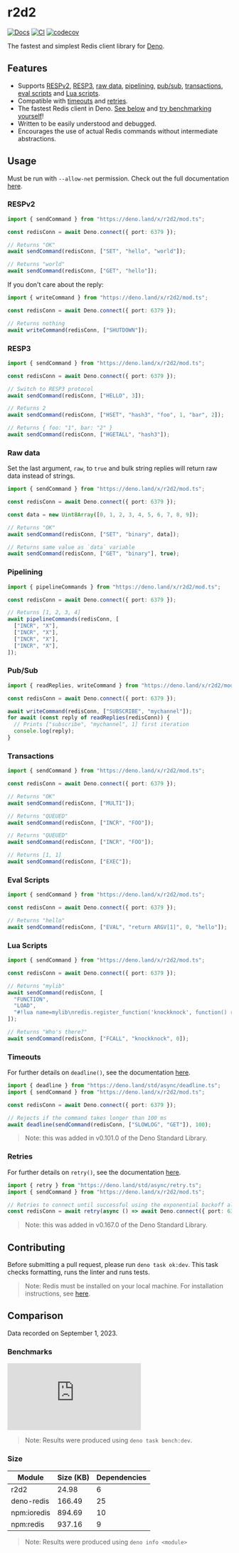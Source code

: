 # r2d2

[![Docs](https://doc.deno.land/badge.svg)](https://doc.deno.land/https://deno.land/x/r2d2/mod.ts)
[![CI](https://github.com/iuioiua/r2d2/actions/workflows/ci.yml/badge.svg)](https://github.com/iuioiua/r2d2/actions/workflows/ci.yml)
[![codecov](https://codecov.io/gh/iuioiua/r2d2/branch/main/graph/badge.svg?token=8IDAVSL014)](https://codecov.io/gh/iuioiua/r2d2)

The fastest and simplest Redis client library for [Deno](https://deno.land/).

## Features

- Supports [RESPv2](#respv2), [RESP3](#resp3), [raw data](#raw-data),
  [pipelining](#pipelining), [pub/sub](#pubsub), [transactions](#transactions),
  [eval scripts](#eval-script) and [Lua scripts](#lua-script).
- Compatible with [timeouts](#timeouts) and [retries](#retries).
- The fastest Redis client in Deno. [See below](#benchmarks) and
  [try benchmarking yourself](#contributing)!
- Written to be easily understood and debugged.
- Encourages the use of actual Redis commands without intermediate abstractions.

## Usage

Must be run with `--allow-net` permission. Check out the full documentation
[here](https://doc.deno.land/https://deno.land/x/r2d2/mod.ts).

### RESPv2

```ts
import { sendCommand } from "https://deno.land/x/r2d2/mod.ts";

const redisConn = await Deno.connect({ port: 6379 });

// Returns "OK"
await sendCommand(redisConn, ["SET", "hello", "world"]);

// Returns "world"
await sendCommand(redisConn, ["GET", "hello"]);
```

If you don't care about the reply:

```ts
import { writeCommand } from "https://deno.land/x/r2d2/mod.ts";

const redisConn = await Deno.connect({ port: 6379 });

// Returns nothing
await writeCommand(redisConn, ["SHUTDOWN"]);
```

### RESP3

```ts
import { sendCommand } from "https://deno.land/x/r2d2/mod.ts";

const redisConn = await Deno.connect({ port: 6379 });

// Switch to RESP3 protocol
await sendCommand(redisConn, ["HELLO", 3]);

// Returns 2
await sendCommand(redisConn, ["HSET", "hash3", "foo", 1, "bar", 2]);

// Returns { foo: "1", bar: "2" }
await sendCommand(redisConn, ["HGETALL", "hash3"]);
```

### Raw data

Set the last argument, `raw`, to `true` and bulk string replies will return raw
data instead of strings.

```ts
import { sendCommand } from "https://deno.land/x/r2d2/mod.ts";

const redisConn = await Deno.connect({ port: 6379 });

const data = new Uint8Array([0, 1, 2, 3, 4, 5, 6, 7, 8, 9]);

// Returns "OK"
await sendCommand(redisConn, ["SET", "binary", data]);

// Returns same value as `data` variable
await sendCommand(redisConn, ["GET", "binary"], true);
```

### Pipelining

```ts
import { pipelineCommands } from "https://deno.land/x/r2d2/mod.ts";

const redisConn = await Deno.connect({ port: 6379 });

// Returns [1, 2, 3, 4]
await pipelineCommands(redisConn, [
  ["INCR", "X"],
  ["INCR", "X"],
  ["INCR", "X"],
  ["INCR", "X"],
]);
```

### Pub/Sub

```ts
import { readReplies, writeCommand } from "https://deno.land/x/r2d2/mod.ts";

const redisConn = await Deno.connect({ port: 6379 });

await writeCommand(redisConn, ["SUBSCRIBE", "mychannel"]);
for await (const reply of readReplies(redisConn)) {
  // Prints ["subscribe", "mychannel", 1] first iteration
  console.log(reply);
}
```

### Transactions

```ts
import { sendCommand } from "https://deno.land/x/r2d2/mod.ts";

const redisConn = await Deno.connect({ port: 6379 });

// Returns "OK"
await sendCommand(redisConn, ["MULTI"]);

// Returns "QUEUED"
await sendCommand(redisConn, ["INCR", "FOO"]);

// Returns "QUEUED"
await sendCommand(redisConn, ["INCR", "FOO"]);

// Returns [1, 1]
await sendCommand(redisConn, ["EXEC"]);
```

### Eval Scripts

```ts
import { sendCommand } from "https://deno.land/x/r2d2/mod.ts";

const redisConn = await Deno.connect({ port: 6379 });

// Returns "hello"
await sendCommand(redisConn, ["EVAL", "return ARGV[1]", 0, "hello"]);
```

### Lua Scripts

```ts
import { sendCommand } from "https://deno.land/x/r2d2/mod.ts";

const redisConn = await Deno.connect({ port: 6379 });

// Returns "mylib"
await sendCommand(redisConn, [
  "FUNCTION",
  "LOAD",
  "#!lua name=mylib\nredis.register_function('knockknock', function() return 'Who\\'s there?' end)",
]);

// Returns "Who's there?"
await sendCommand(redisConn, ["FCALL", "knockknock", 0]);
```

### Timeouts

For further details on `deadline()`, see the documentation
[here](https://deno.land/std/async/deadline.ts?s=deadline).

```ts
import { deadline } from "https://deno.land/std/async/deadline.ts";
import { sendCommand } from "https://deno.land/x/r2d2/mod.ts";

const redisConn = await Deno.connect({ port: 6379 });

// Rejects if the command takes longer than 100 ms
await deadline(sendCommand(redisConn, ["SLOWLOG", "GET"]), 100);
```

> Note: this was added in v0.101.0 of the Deno Standard Library.

### Retries

For further details on `retry()`, see the documentation
[here](https://deno.land/std/async/retry.ts?s=retry).

```ts
import { retry } from "https://deno.land/std/async/retry.ts";
import { sendCommand } from "https://deno.land/x/r2d2/mod.ts";

// Retries to connect until successful using the exponential backoff algorithm.
const redisConn = await retry(async () => await Deno.connect({ port: 6379 }));
```

> Note: this was added in v0.167.0 of the Deno Standard Library.

## Contributing

Before submitting a pull request, please run `deno task ok:dev`. This task
checks formatting, runs the linter and runs tests.

> Note: Redis must be installed on your local machine. For installation
> instructions, see [here](https://redis.io/docs/getting-started/installation/).

## Comparison

Data recorded on September 1, 2023.

### Benchmarks

[![Benchmark graph generated by Bxnch](https://bxnch.deno.dev/iuioiua/r2d2/main/bench.json?color=red)](https://github.com/iuioiua/bxnch)

> Note: Results were produced using `deno task bench:dev`.

### Size

| Module      | Size (KB) | Dependencies |
| ----------- | --------- | ------------ |
| r2d2        | 24.98     | 6            |
| deno-redis  | 166.49    | 25           |
| npm:ioredis | 894.69    | 10           |
| npm:redis   | 937.16    | 9            |

> Note: Results were produced using `deno info <module>`
